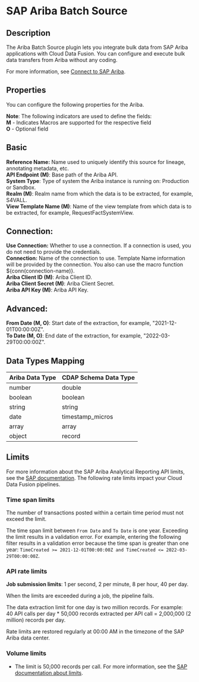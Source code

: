 # SAP Ariba Batch Source
## Description

The Ariba Batch Source plugin lets you integrate bulk data from SAP Ariba
applications with Cloud Data Fusion. You can configure and execute
bulk data transfers from Ariba without any coding.

For more information, see [Connect to SAP Ariba](https://cloud.google.com/data-fusion/docs/how-to/connect-to-sap-ariba-batch-source).

## Properties
You can configure the following properties for the Ariba.

**Note**: The following indicators are used to define the fields:  
**M** - Indicates Macros are supported for the respective field  
**O** - Optional field

## Basic 

**Reference Name:** Name used to uniquely identify this source for lineage,
annotating metadata, etc.  
**API Endpoint (M)**: Base path of the Ariba API.    
**System Type**: Type of system the Ariba instance is running on: Production or Sandbox.  
**Realm (M)**: Realm name from which the data is to be extracted, for example, S4VALL.   
**View Template Name (M)**: Name of the view template from which data is to be extracted, for example, RequestFactSystemView.

## Connection:
**Use Connection:** Whether to use a connection. If a connection is used, you do not need to provide the credentials.  
**Connection:** Name of the connection to use. Template Name information will be provided by the connection.
You also can use the macro function ${conn(connection-name)}.  
**Ariba Client ID (M)**: Ariba Client ID.  
**Ariba Client Secret (M)**: Ariba Client Secret.  
**Ariba API Key (M)**: Ariba API Key.

## Advanced:

**From Date (M, O)**: Start date of the extraction, for example, "2021-12-01T00:00:00Z".  
**To Date (M, O)**: End date of the extraction, for example, "2022-03-29T00:00:00Z".


Data Types Mapping
----------

| Ariba Data Type                | CDAP Schema Data Type |
| ------------------------------ | --------------------- |
| number                         | double                |
| boolean                        | boolean               |
| string                         | string                |
| date                           | timestamp_micros      |
| array                          | array                 |
| object                         | record                |


## Limits

For more information about the SAP Ariba Analytical Reporting API limits, see the
[SAP documentation](https://blogs.sap.com/2021/04/13/sap-ariba-analytical-reporting-api-part-2-sap-ariba-reporting-api-structure/).
The following rate limits impact your Cloud Data Fusion pipelines.

### Time span limits

The number of transactions posted within a certain time period must not exceed the limit.

The time span limit between `From Date` and `To Date` is
one&nbsp;year. Exceeding the limit results in a validation error. For example,
entering the following filter results in a validation error because the time
span is greater than one year: `TimeCreated >= 2021-12-01T00:00:00Z and
TimeCreated <= 2022-03-29T00:00:00Z`.

### API rate limits

**Job submission limits**: 1 per second, 2 per minute, 8 per hour, 40 per day.

When the limits are exceeded during a job, the pipeline fails.

The data extraction limit for one&nbsp;day is two&nbsp;million&nbsp;records. For
example: 40&nbsp;API calls per day * 50,000&nbsp;records extracted per API
call = 2,000,000 (2 million) records per day.

Rate limits are restored regularly at 00:00 AM in the timezone of the SAP Ariba
data center.

### Volume limits

*  The limit is 50,000 records per call. For more information, see the [SAP documentation about limits](https://blogs.sap.com/2021/04/13/sap-ariba-analytical-reporting-api-part-2-sap-ariba-reporting-api-structure/).


  
